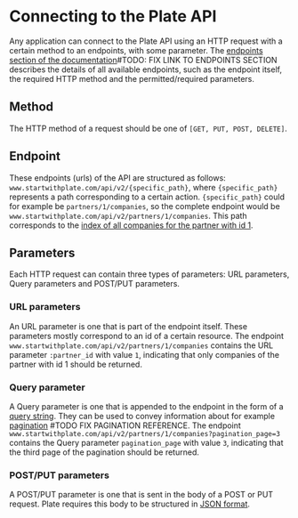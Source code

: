 # Connecting to the Plate API

Any application can connect to the Plate API using an HTTP request with a
certain method to an endpoints, with some parameter. The [endpoints section of
the documentation]()#TODO: FIX LINK TO ENDPOINTS SECTION describes the details of
all available endpoints, such as the endpoint itself, the required HTTP method and
the permitted/required parameters.

## Method
The HTTP method of a request should be one of `[GET, PUT, POST, DELETE]`.

## Endpoint
These endpoints (urls) of the API are structured as follows: `www.startwithplate.com/api/v2/{specific_path}`,
where `{specific_path}` represents a path corresponding to a certain action.
`{specific_path}` could for example be `partners/1/companies`, so the complete endpoint would be
`www.startwithplate.com/api/v2/partners/1/companies`. This path corresponds to the [index of
all companies for the partner with id 1](#get-all-companies).

## Parameters
Each HTTP request can contain three types of parameters: URL parameters, Query
parameters and POST/PUT parameters.

### URL parameters
An URL parameter is one that is part of the endpoint itself. These parameters
mostly correspond to an id of a certain resource. The endpoint `www.startwithplate.com/api/v2/partners/1/companies`
contains the URL parameter `:partner_id` with value `1`, indicating that only
companies of the partner with id 1 should be returned.

### Query parameter
A Query parameter is one that is appended to the endpoint in the form of a [query string](https://en.wikipedia.org/wiki/Query_string).
They can be used to convey information about for example [pagination](#pagination) #TODO FIX PAGINATION REFERENCE.
The endpoint `www.startwithplate.com/api/v2/partners/1/companies?pagination_page=3`
contains the Query parameter `pagination_page` with value `3`, indicating that
the third page of the pagination should be returned.

### POST/PUT parameters
A POST/PUT parameter is one that is sent in the body of a POST or PUT request.
Plate requires this body to be structured in [JSON format](https://www.w3schools.com/js/js_json_syntax.asp).
